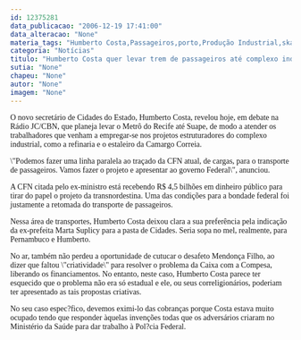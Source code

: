 ```yaml
---
id: 12375281
data_publicacao: "2006-12-19 17:41:00"
data_alteracao: "None"
materia_tags: "Humberto Costa,Passageiros,porto,Produção Industrial,skate"
categoria: "Notícias"
titulo: "Humberto Costa quer levar trem de passageiros até complexo industrial do Porto de Suape"
sutia: "None"
chapeu: "None"
autor: "None"
imagem: "None"
---
```

<p><P><FONT face=Verdana>O novo secretário de Cidades do Estado, Humberto Costa, revelou hoje, em debate na Rádio JC/CBN, que planeja levar o Metrô do Recife até Suape, de modo a atender os trabalhadores que venham a empregar-se nos projetos estruturadores do complexo industrial, como a refinaria e o estaleiro da Camargo Correia.</FONT></P></p>
<p><P><FONT face=Verdana>\"Podemos fazer uma linha paralela ao traçado da CFN atual, de cargas, para o transporte de passageiros. Vamos fazer o projeto e apresentar ao governo Federal\", anunciou.</FONT></P></p>
<p><P><FONT face=Verdana>A CFN citada pelo ex-ministro está recebendo R$ 4,5 bilhões em dinheiro público para tirar do papel o projeto da transnordestina. Uma das condições para a bondade federal foi justamente a retomada do transporte de passageiros.</FONT></P></p>
<p><P><FONT face=Verdana>Nessa área de transportes, Humberto Costa deixou clara a sua preferência pela indicação da ex-prefeita Marta Suplicy para a pasta de Cidades. Seria sopa no mel, realmente, para Pernambuco e Humberto.</FONT></P></p>
<p><P><FONT face=Verdana>No ar, também não perdeu a oportunidade de cutucar o desafeto Mendonça Filho, ao dizer que faltou \"criatividade\" para resolver o problema da Caixa com a Compesa, liberando os financiamentos. No entanto, neste caso, Humberto Costa parece ter esquecido que o problema não era só estadual e ele, ou seus correligionários, poderiam ter apresentado as tais propostas criativas. </FONT></P></p>
<p><P><FONT face=Verdana>No seu caso espec?fico, devemos eximi-lo das cobranças porque Costa estava muito ocupado tendo que responder àquelas invenções todas que os adversários criaram no Ministério da Saúde para dar trabalho à Pol?cia Federal.</FONT></P> </p>
